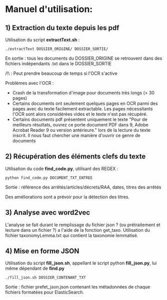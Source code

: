 # Manuel d'utilisation:

## 1) Extraction du texte depuis les pdf
Utilisation du script **extractText.sh** : 
```
./extractText DOSSIER_ORIGINE/ DOSSIER_SORTIE/
```
En sortie : tous les documents du DOSSIER_ORIGINE se retrouvent dans des fichiers indépendants .txt dans le DOSSIER_SORTIE

/!\ : Peut prendre beaucoup de temps si l'OCR s'active

Problèmes avec l'OCR : 
- Crash de la transformation d'image pour documents très longs (> 30 pages)
- Certains documents ont seulement quelques pages en OCR parmi des pages avec du texte facilement extractable. Les pages nécessitants l'OCR sont alors considérées vides et le texte n'est pas récupéré.
- Certains documents pdf présentent uniquement le texte "Pour de meilleurs résultats, ouvrez ce porte document PDF dans 9, Adobe Acrobat Reader 9 ou version antérieure." lors de la lecture du texte inscrit. Il nous faut chercher une manière d'ouvrir ce genre de documents

## 2) Récupération des éléments clefs du texte 
Utilisation du code  **find_code.py**, utilisant des REGEX : 
```
python find_code.py DOCUMENT_TXT_ENTREE
```
Sortie : référence des arrêtés/articles/décrets/RAA, dates, titres des arrêtés

Des améliorations sont a prévoir pour la détection des titres.


## 3) Analyse avec word2vec
L'analyse se fait durant le remplissage du fichier json ? (ou prétraitement et lecture dans un fichier ?) a l'aide de la fonction get_taxo. 
Utilisation du fichier taxonomyLemma.txt qui contient la taxonomie lemmatisé. 


## 4) Mise en forme JSON
Utilisation du script **fill_json.sh**, appellant le script python **fill_json.py**, lui même dépendant de **find.py**
```
./fill_json.sh DOSSIER_CONTENANT_TXT
```
Sortie : fichier prefet_json.json contenant les métadonnées de chaque fichiers formatées pour ElasticSearch.
